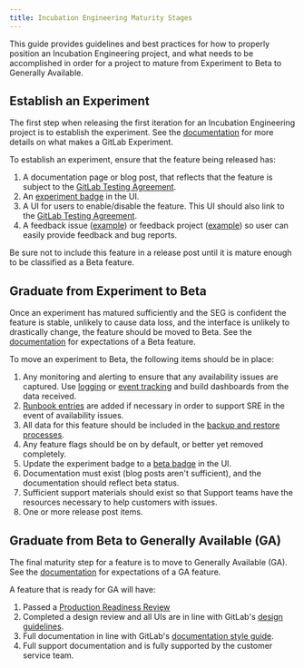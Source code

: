 ```yaml
---
title: Incubation Engineering Maturity Stages
---
```


This guide provides guidelines and best practices for how to properly position an Incubation Engineering project, and what needs to be accomplished in order for a project to mature from Experiment to Beta to Generally Available.

## Establish an Experiment

The first step when releasing the first iteration for an Incubation Engineering project is to establish the experiment. See the [documentation](https://docs.gitlab.com/ee/policy/experiment-beta-support.html#experiment) for more details on what makes a GitLab Experiment.

To establish an experiment, ensure that the feature being released has:

1. A documentation page or blog post, that reflects that the feature is subject to the [GitLab Testing Agreement](/handbook/legal/testing-agreement/).
2. An [experiment badge](https://design.gitlab.com/usability/feature-management#highlighting-feature-versions) in the UI.
3. A UI for users to enable/disable the feature. This UI should also link to the [GitLab Testing Agreement](/handbook/legal/testing-agreement/).
4. A feedback issue ([example](https://gitlab.com/gitlab-org/incubation-engineering/mobile-devops/feedback/-/issues/10)) or feedback project ([example](https://gitlab.com/gitlab-org/incubation-engineering/mobile-devops/feedback)) so user can easily provide feedback and bug reports.

Be sure not to include this feature in a release post until it is mature enough to be classified as a Beta feature.

## Graduate from Experiment to Beta

Once an experiment has matured sufficiently and the SEG is confident the feature is stable, unlikely to cause data loss, and the interface is unlikely to drastically change, the feature should be moved to Beta. See the [documentation](https://docs.gitlab.com/ee/policy/experiment-beta-support.html#beta) for expectations of a Beta feature.

To move an experiment to Beta, the following items should be in place:

1. Any monitoring and alerting to ensure that any availability issues are captured. Use [logging](https://docs.gitlab.com/ee/development/logging.html) or [event tracking](/handbook/engineering/development/ops/monitor/analytics-instrumentation/event_system_draft.html) and build dashboards from the data received.
2. [Runbook entries](https://gitlab.com/gitlab-com/runbooks) are added if necessary in order to support SRE in the event of availability issues.
3. All data for this feature should be included in the [backup and restore processes](https://docs.gitlab.com/ee/administration/backup_restore/).
4. Any feature flags should be on by default, or better yet removed completely.
5. Update the experiment badge to a [beta badge](https://design.gitlab.com/usability/feature-management#highlighting-feature-versions) in the UI.
6. Documentation must exist (blog posts aren't sufficient), and the documentation should reflect beta status.
7. Sufficient support materials should exist so that Support teams have the resources necessary to help customers with issues.
8. One or more release post items.

## Graduate from Beta to Generally Available (GA)

The final maturity step for a feature is to move to Generally Available (GA). See the [documentation](https://docs.gitlab.com/ee/policy/experiment-beta-support.html#generally-available-ga) for expectations of a GA feature.

A feature that is ready for GA will have:

1. Passed a [Production Readiness Review](https://gitlab.com/gitlab-com/gl-infra/readiness/-/blob/master/.gitlab/issue_templates/production_readiness.md)
2. Completed a design review and all UIs are in line with GitLab's [design guidelines](https://design.gitlab.com/).
3. Full documentation in line with GitLab's [documentation style guide](https://docs.gitlab.com/ee/development/documentation/styleguide/).
4. Full support documentation and is fully supported by the customer service team.
